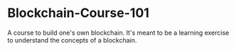 # Blockchain-Course-101
A course to build one's own blockchain. It's meant to be a learning exercise to understand the concepts of a blockchain.
